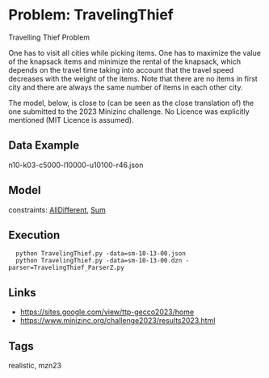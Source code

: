 # Problem: TravelingThief

Travelling Thief Problem

One has to visit all cities while picking items.
One has to maximize the value of the knapsack items and minimize the rental of the knapsack,
which depends on the travel time taking into account that the travel speed decreases with the weight of the items.
Note that there are no items in first city and there are always the same number of items in each other city.

The model, below, is close to (can be seen as the close translation of) the one submitted to the 2023 Minizinc challenge.
No Licence was explicitly mentioned (MIT Licence is assumed).

## Data Example
  n10-k03-c5000-l10000-u10100-r46.json

## Model
  constraints: [AllDifferent](https://pycsp.org/documentation/constraints/AllDifferent), [Sum](https://pycsp.org/documentation/constraints/Sum)

## Execution
```
  python TravelingThief.py -data=sm-10-13-00.json
  python TravelingThief.py -data=sm-10-13-00.dzn -parser=TravelingThief_ParserZ.py
```

## Links
  - https://sites.google.com/view/ttp-gecco2023/home
  - https://www.minizinc.org/challenge2023/results2023.html

## Tags
  realistic, mzn23
